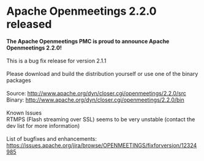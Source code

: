 <!--
Licensed under the Apache License, Version 2.0 (the "License") http://www.apache.org/licenses/LICENSE-2.0
-->
<!---
layout: post
title: Apache Openmeetings 2.2.0 released
date: '2013-12-14T20:51:25+00:00'
permalink: apache_openmeetings_2_2_0
-->

# Apache Openmeetings 2.2.0 released

<b>The Apache Openmeetings PMC is proud to announce Apache Openmeetings 2.2.0!</b><br/>
<br/>
This is a bug fix release for version 2.1.1<br/>
<br/>
Please download and build the distribution yourself or use one of the binary packages<br/>
<br/>
Source: <a href="http://www.apache.org/dyn/closer.cgi/openmeetings/2.2.0/src" target="_BLANK">http://www.apache.org/dyn/closer.cgi/openmeetings/2.2.0/src</a><br/>
Binary: <a target="_BLANK" href="http://www.apache.org/dyn/closer.cgi/openmeetings/2.2.0/bin">http://www.apache.org/dyn/closer.cgi/openmeetings/2.2.0/bin</a><br/>
<br/>
Known Issues<br/>
RTMPS (Flash streaming over SSL) seems to be very unstable (contact the dev list for more information)<br/>
<br/>
List of bugfixes and enhancements: <br/>
<a target="_BLANK" href="https://issues.apache.org/jira/browse/OPENMEETINGS/fixforversion/12324985">https://issues.apache.org/jira/browse/OPENMEETINGS/fixforversion/12324985</a><br/>

